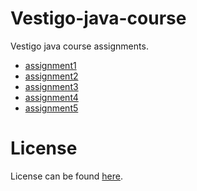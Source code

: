 # Vestigo-java-course
Vestigo java course assignments.

* [assignment1](Zadaca1/FirstHomework(1).pdf)
* [assignment2](Zadaca2/Zadaci_za_domacu_zadacu_modul2_2021.pdf)
* [assignment3](Zadaca3/zadaca3.txt)
* [assignment4](Zadaca4/zadaca4_InheritanceExceptions.pdf)
* [assignment5](Zadaca5/zadaca(1).docx)

# License

License can be found [here](LICENSE).